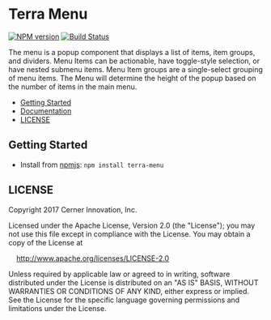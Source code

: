 # Terra Menu


[![NPM version](http://img.shields.io/npm/v/terra-menu.svg)](https://www.npmjs.org/package/terra-menu)
[![Build Status](https://travis-ci.org/cerner/terra-core.svg?branch=master)](https://travis-ci.org/cerner/terra-core)

The menu is a popup component that displays a list of items, item groups, and dividers. Menu Items can be actionable, have toggle-style selection, or have nested submenu items. Menu Item groups are a single-select grouping of menu items. 
The Menu will determine the height of the popup based on the number of items in the main menu. 

- [Getting Started](#getting-started)
- [Documentation](https://github.com/cerner/terra-core/tree/master/packages/terra-menu/docs)
- [LICENSE](#license)

## Getting Started

- Install from [npmjs](https://www.npmjs.com): `npm install terra-menu`

## LICENSE

Copyright 2017 Cerner Innovation, Inc.

Licensed under the Apache License, Version 2.0 (the "License"); you may not use this file except in compliance with the License. You may obtain a copy of the License at

&nbsp;&nbsp;&nbsp;&nbsp;http://www.apache.org/licenses/LICENSE-2.0

Unless required by applicable law or agreed to in writing, software distributed under the License is distributed on an "AS IS" BASIS, WITHOUT WARRANTIES OR CONDITIONS OF ANY KIND, either express or implied. See the License for the specific language governing permissions and limitations under the License.
